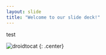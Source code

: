 ```yaml
---
layout: slide
title: "Welcome to our slide deck!"
---
```


test

![droidtocat](https://octodex.github.com/images/droidtocat.png)
{: .center}
